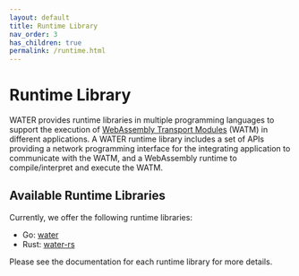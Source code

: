 ```yaml
---
layout: default
title: Runtime Library
nav_order: 3
has_children: true
permalink: /runtime.html
---
```


# Runtime Library

WATER provides runtime libraries in multiple programming languages to support the execution of [WebAssembly Transport Modules](/transport-module.html) (WATM) in different applications. A WATER runtime library includes a set of APIs providing a network programming interface for the integrating application to communicate with the WATM, and a WebAssembly runtime to compile/interpret and execute the WATM. 

## Available Runtime Libraries

Currently, we offer the following runtime libraries:
- Go: [water](https://github.com/refraction-networking/water)
- Rust: [water-rs](https://github.com/refraction-networking/water-rs)

Please see the documentation for each runtime library for more details.